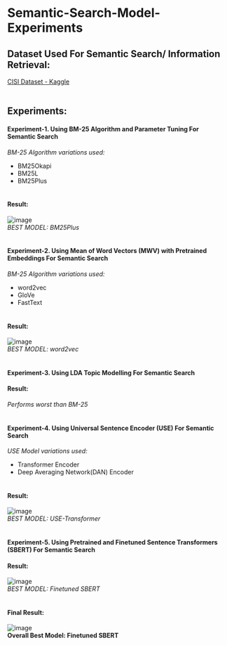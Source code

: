# Semantic-Search-Model-Experiments

## Dataset Used For Semantic Search/ Information Retrieval: 
[CISI Dataset - Kaggle](https://www.kaggle.com/datasets/dmaso01dsta/cisi-a-dataset-for-information-retrieval)
</br></br>

## Experiments:
#### Experiment-1. Using BM-25 Algorithm and Parameter Tuning For Semantic Search

*BM-25 Algorithm variations used:*
- BM25Okapi
- BM25L
- BM25Plus
</br></br>

#### Result:
![image](https://github.com/rid17pawar/Semantic-Search-Model-Experiments/assets/47048717/4b061f8d-8626-4f5e-8270-1aaefecb5ad7)
</br>
*BEST MODEL: BM25Plus*
</br></br>

#### Experiment-2. Using Mean of Word Vectors (MWV) with Pretrained Embeddings For Semantic Search

*BM-25 Algorithm variations used:*
- word2vec
- GloVe
- FastText
</br></br>

#### Result:
![image](https://github.com/rid17pawar/Semantic-Search-Model-Experiments/assets/47048717/885b4171-b6d7-4176-8226-c92c4828597a)
</br>
*BEST MODEL: word2vec*
</br></br>

#### Experiment-3. Using LDA Topic Modelling For Semantic Search

#### Result:
*Performs worst than BM-25*
</br></br>

#### Experiment-4. Using Universal Sentence Encoder (USE) For Semantic Search

*USE Model variations used:*
- Transformer Encoder
- Deep Averaging Network(DAN) Encoder
</br></br>

#### Result:
![image](https://github.com/rid17pawar/Semantic-Search-Model-Experiments/assets/47048717/30f4a784-f121-403c-8dfe-95ad4c638a01)
</br>
*BEST MODEL: USE-Transformer*
</br></br>

#### Experiment-5. Using Pretrained and Finetuned Sentence Transformers (SBERT) For Semantic Search

#### Result:
![image](https://github.com/rid17pawar/Semantic-Search-Model-Experiments/assets/47048717/0d96bc97-6620-490d-ac3d-46b41021eb46)
</br>
*BEST MODEL: Finetuned SBERT*
</br></br>

#### Final Result:
![image](https://github.com/rid17pawar/Semantic-Search-Model-Experiments/assets/47048717/2d00cdf3-a0d5-4cd7-8945-4df601138813)
</br>
**Overall Best Model: Finetuned SBERT**
</br></br>
